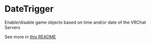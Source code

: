 # DateTrigger
Enable/disable game objects based on time and/or date of the VRChat Servers

See more in [this README](./n1ghtthef0x/DateTrigger/README.md)
